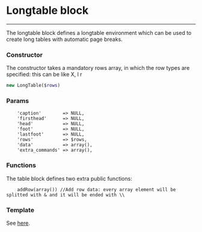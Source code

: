# Longtable block
-------------------------------

The longtable block defines a longtable environment which can be used to create long tables with automatic page breaks.

### Constructor

The constructor takes a mandatory rows array, in which the row types are specified: this can be like X, l r

```php
new LongTable($rows)
```

### Params

```
    'caption'        => NULL,
    'firsthead'      => NULL,
    'head'           => NULL,
    'foot'           => NULL,
    'lastfoot'       => NULL,
    'rows'           => $rows,
    'data'           => array(),
    'extra_commands' => array(),
```

### Functions

The table block defines two extra public functions:

```
    addRow(array()) //Add row data: every array element will be splitted with & and it will be ended with \\
```

### Template

See [here](https://github.com/bobvandevijver/latex-bundle/blob/master/src/Resources/views/Element/longtable.tex.twig).
